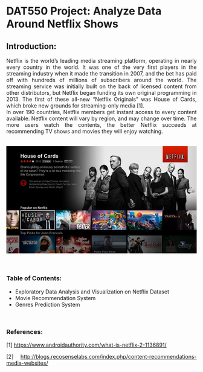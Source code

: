 # DAT550 Project:  Analyze Data Around Netflix Shows

## Introduction:

<div align="justify">Netflix is the world’s leading media streaming platform, operating in nearly every country in the world.  It was one of the very first players in the streaming industry when it made the transition in 2007, and the bet has paid off with hundreds of millions of subscribers around the world. The streaming service was initially built on the back of licensed content from other distributors, but Netflix began funding its own original programming in 2013. The first of these all-new “Netflix Originals” was House of Cards, which broke new grounds for streaming-only media [1].<br>
In over 190 countries, Netflix members get instant access to every content available. Netflix content will vary by region, and may change over time. The more users watch the contents, the better Netflix succeeds at recommending TV shows and movies they will enjoy watching.<div/>

<br>
<p align="center"><img src="https://github.com/Ali-HZN/DAT550_Netflix_Project/blob/main/images/netflix.jpg"/></p>

<br>

### Table of Contents:

- Exploratory Data Analysis and Visualization on Netflix Dataset
- Movie Recommendation System
- Genres Prediction System

<br>

### References:

[1] https://www.androidauthority.com/what-is-netflix-2-1136891/

[2] http://blogs.recosenselabs.com/index.php/content-recommendations-media-websites/ 
